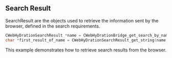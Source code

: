 ## Search Result

SearchResult are the objects used to retrieve the information sent by the browser, defined in the search requirements.

```c
CWebHyDrationSearchResult *name = CWebHyDrationBridge_get_search_by_name(bridge, "name");
char *first_result_of_name = CWebHyDrationSearchResult_get_string(name, 0);
```

This example demonstrates how to retrieve search results from the browser.